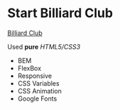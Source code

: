 # Start Billiard Club

[Billiard Club](https://martirossahakyan.github.io/Billiard_Club/)
 
Used  **pure** *HTML5/CSS3*

- BEM
- FlexBox
- Responsive
- CSS Variables
- CSS Animation
- Google Fonts